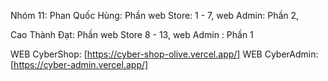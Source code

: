 Nhóm 11: 
Phan Quốc Hùng: Phần web Store: 1 - 7, web Admin: Phần 2,

Cao Thành Đạt: Phần web Store 8 - 13, web Admin : Phần 1

WEB CyberShop: [https://cyber-shop-olive.vercel.app/]
WEB CyberAdmin: [https://cyber-admin.vercel.app/]